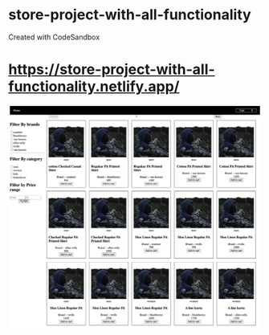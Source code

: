 # store-project-with-all-functionality
Created with CodeSandbox
# https://store-project-with-all-functionality.netlify.app/

<img src="https://github.com/Satya12325/store-project-with-all-functionality/blob/main/screencapture-tvo9ne-csb-app-2023-02-12-00_36_56.png?raw=true"/>
